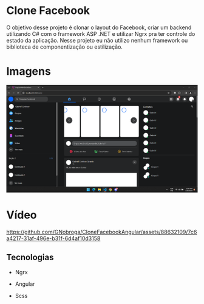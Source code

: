 # Clone Facebook

O objetivo desse projeto é clonar o layout do Facebook, criar um backend utilizando C# com o framework ASP .NET e utilizar Ngrx pra ter controle do estado da aplicação. Nesse projeto eu não utilizo nenhum framework ou biblioteca de componentização ou estilização.

# Imagens

![Alt text](image.png)

# Vídeo

https://github.com/GNobroga/CloneFacebookAngular/assets/88632109/7c6a4217-31af-496e-b31f-6d4af10d3158


## Tecnologias

- Ngrx

- Angular

- Scss
